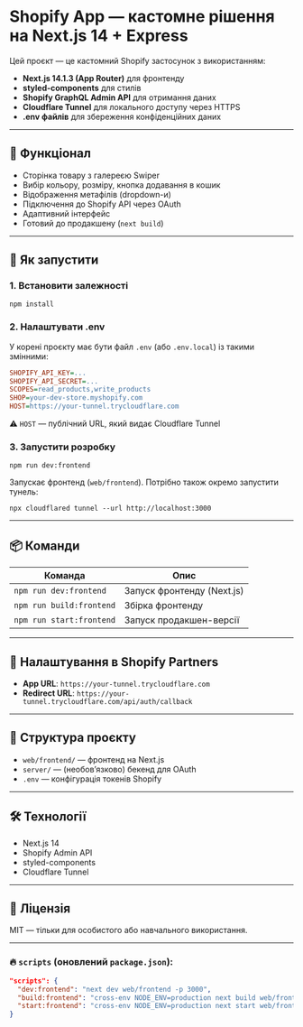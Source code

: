 # Shopify App — кастомне рішення на Next.js 14 + Express

Цей проєкт — це кастомний Shopify застосунок з використанням:

- **Next.js 14.1.3 (App Router)** для фронтенду
- **styled-components** для стилів
- **Shopify GraphQL Admin API** для отримання даних
- **Cloudflare Tunnel** для локального доступу через HTTPS
- **.env файлів** для збереження конфіденційних даних

---

## 🔧 Функціонал

- Сторінка товару з галереєю Swiper
- Вибір кольору, розміру, кнопка додавання в кошик
- Відображення метафілів (dropdown-и)
- Підключення до Shopify API через OAuth
- Адаптивний інтерфейс
- Готовий до продакшену (`next build`)

---

## 🚀 Як запустити

### 1. Встановити залежності

```
npm install
```

### 2. Налаштувати .env

У корені проєкту має бути файл `.env` (або `.env.local`) із такими змінними:

```ini
SHOPIFY_API_KEY=...
SHOPIFY_API_SECRET=...
SCOPES=read_products,write_products
SHOP=your-dev-store.myshopify.com
HOST=https://your-tunnel.trycloudflare.com
```

⚠️ `HOST` — публічний URL, який видає Cloudflare Tunnel

### 3. Запустити розробку

```
npm run dev:frontend
```

Запускає фронтенд (`web/frontend`). Потрібно також окремо запустити тунель:

```
npx cloudflared tunnel --url http://localhost:3000
```

---

## 📦 Команди

| Команда                  | Опис                       |
| ------------------------ | -------------------------- |
| `npm run dev:frontend`   | Запуск фронтенду (Next.js) |
| `npm run build:frontend` | Збірка фронтенду           |
| `npm run start:frontend` | Запуск продакшен-версії    |

---

## 🧠 Налаштування в Shopify Partners

- **App URL**: `https://your-tunnel.trycloudflare.com`
- **Redirect URL**: `https://your-tunnel.trycloudflare.com/api/auth/callback`

---

## 📁 Структура проєкту

- `web/frontend/` — фронтенд на Next.js
- `server/` — (необов’язково) бекенд для OAuth
- `.env` — конфігурація токенів Shopify

---

## 🛠 Технології

- Next.js 14
- Shopify Admin API
- styled-components
- Cloudflare Tunnel

---

## 📝 Ліцензія

MIT — тільки для особистого або навчального використання.

---

### 🔥 `scripts` (оновлений `package.json`):

```json
"scripts": {
  "dev:frontend": "next dev web/frontend -p 3000",
  "build:frontend": "cross-env NODE_ENV=production next build web/frontend",
  "start:frontend": "cross-env NODE_ENV=production next start web/frontend",
}
```
